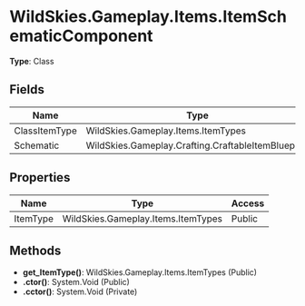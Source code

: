 ﻿# WildSkies.Gameplay.Items.ItemSchematicComponent

**Type**: Class

## Fields

| Name | Type | Access |
|------|------|--------|
| ClassItemType | WildSkies.Gameplay.Items.ItemTypes | Public |
| Schematic | WildSkies.Gameplay.Crafting.CraftableItemBlueprint | Public |

## Properties

| Name | Type | Access |
|------|------|--------|
| ItemType | WildSkies.Gameplay.Items.ItemTypes | Public |

## Methods

- **get_ItemType()**: WildSkies.Gameplay.Items.ItemTypes (Public)
- **.ctor()**: System.Void (Public)
- **.cctor()**: System.Void (Private)

